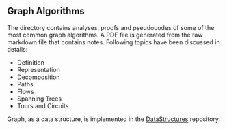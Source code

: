 ## Graph Algorithms
The directory contains analyses, proofs and pseudocodes of some of the most common graph algorithms. A PDF file is generated from the raw markdown file that contains notes. Following topics have been discussed in details:
* Definition
* Representation
* Decomposition
* Paths
* Flows
* Spanning Trees
* Tours and Circuits

Graph, as a data structure, is implemented in the [DataStructures](https://github.com/cssubedi/DataStructures/tree/master/graph) repository.
